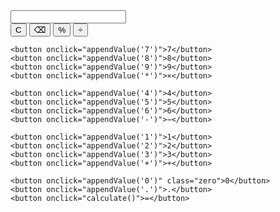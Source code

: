 <!DOCTYPE html>
<html lang="en">
<head>
  <meta charset="UTF-8">
  <meta name="viewport" content="width=device-width, initial-scale=1">
  <title>Creative Glass Calculator</title>
  <link rel="stylesheet" href="style.css">
</head>
<body>

<div class="calculator">
  <input type="text" id="display" readonly>
  <div class="buttons">
    <button onclick="clearDisplay()">C</button>
    <button onclick="deleteLast()">⌫</button>
    <button onclick="appendValue('%')">%</button>
    <button onclick="appendValue('/')">÷</button>

    <button onclick="appendValue('7')">7</button>
    <button onclick="appendValue('8')">8</button>
    <button onclick="appendValue('9')">9</button>
    <button onclick="appendValue('*')">×</button>

    <button onclick="appendValue('4')">4</button>
    <button onclick="appendValue('5')">5</button>
    <button onclick="appendValue('6')">6</button>
    <button onclick="appendValue('-')">−</button>

    <button onclick="appendValue('1')">1</button>
    <button onclick="appendValue('2')">2</button>
    <button onclick="appendValue('3')">3</button>
    <button onclick="appendValue('+')">+</button>

    <button onclick="appendValue('0')" class="zero">0</button>
    <button onclick="appendValue('.')">.</button>
    <button onclick="calculate()">=</button>
  </div>
</div>

<script src="script.js"></script>
</body>
</html>

